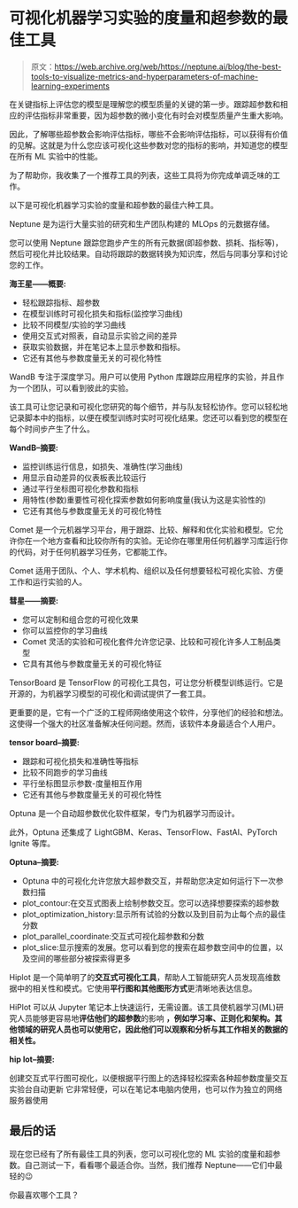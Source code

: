 # 可视化机器学习实验的度量和超参数的最佳工具

> 原文：<https://web.archive.org/web/https://neptune.ai/blog/the-best-tools-to-visualize-metrics-and-hyperparameters-of-machine-learning-experiments>

在关键指标上评估您的模型是理解您的模型质量的关键的第一步。跟踪超参数和相应的评估指标非常重要，因为超参数的微小变化有时会对模型质量产生重大影响。

因此，了解哪些超参数会影响评估指标，哪些不会影响评估指标，可以获得有价值的见解。这就是为什么您应该可视化这些参数对您的指标的影响，并知道您的模型在所有 ML 实验中的性能。

为了帮助你，我收集了一个推荐工具的列表，这些工具将为你完成单调乏味的工作。

以下是可视化机器学习实验的度量和超参数的最佳六种工具。

Neptune 是为运行大量实验的研究和生产团队构建的 MLOps 的元数据存储。

您可以使用 Neptune 跟踪您跑步产生的所有元数据(即超参数、损耗、指标等)，然后可视化并比较结果。自动将跟踪的数据转换为知识库，然后与同事分享和讨论您的工作。

**海王星——概要:**

*   轻松跟踪指标、超参数
*   在模型训练时可视化损失和指标(监控学习曲线)
*   比较不同模型/实验的学习曲线
*   使用交互式对照表，自动显示实验之间的差异
*   获取实验数据，并在笔记本上显示参数和指标。
*   它还有其他与参数度量无关的可视化特性

WandB 专注于深度学习。用户可以使用 Python 库跟踪应用程序的实验，并且作为一个团队，可以看到彼此的实验。

该工具可让您记录和可视化您研究的每个细节，并与队友轻松协作。您可以轻松地记录脚本中的指标，以便在模型训练时实时可视化结果。您还可以看到您的模型在每个时间步产生了什么。

**WandB–摘要:**

*   监控训练运行信息，如损失、准确性(学习曲线)
*   用显示自动差异的仪表板表比较运行
*   通过平行坐标图可视化参数和指标
*   用特性(参数)重要性可视化探索参数如何影响度量(我认为这是实验性的)
*   它还有其他与参数度量无关的可视化特性

Comet 是一个元机器学习平台，用于跟踪、比较、解释和优化实验和模型。它允许你在一个地方查看和比较你所有的实验。无论你在哪里用任何机器学习库运行你的代码，对于任何机器学习任务，它都能工作。

Comet 适用于团队、个人、学术机构、组织以及任何想要轻松可视化实验、方便工作和运行实验的人。

**彗星——摘要:**

*   您可以定制和组合您的可视化效果
*   你可以监控你的学习曲线
*   Comet 灵活的实验和可视化套件允许您记录、比较和可视化许多人工制品类型
*   它具有其他与参数度量无关的可视化特征

TensorBoard 是 TensorFlow 的可视化工具包，可让您分析模型训练运行。它是开源的，为机器学习模型的可视化和调试提供了一套工具。

更重要的是，它有一个广泛的工程师网络使用这个软件，分享他们的经验和想法。这使得一个强大的社区准备解决任何问题。然而，该软件本身最适合个人用户。

**tensor board–摘要:**

*   跟踪和可视化损失和准确性等指标
*   比较不同跑步的学习曲线
*   平行坐标图显示参数-度量相互作用
*   它还有其他与参数度量无关的可视化特性

Optuna 是一个自动超参数优化软件框架，专门为机器学习而设计。

此外，Optuna 还集成了 LightGBM、Keras、TensorFlow、FastAI、PyTorch Ignite 等库。

**Optuna–摘要:**

*   Optuna 中的可视化允许您放大超参数交互，并帮助您决定如何运行下一次参数扫描
*   plot_contour:在交互式图表上绘制参数交互。您可以选择想要探索的超参数
*   plot_optimization_history:显示所有试验的分数以及到目前为止每个点的最佳分数
*   plot_parallel_coordinate:交互式可视化超参数和分数
*   plot_slice:显示搜索的发展。您可以看到您的搜索在超参数空间中的位置，以及空间的哪些部分被探索得更多

Hiplot 是一个简单明了的**交互式可视化工具**，帮助人工智能研究人员发现高维数据中的相关性和模式。它使用**平行图和其他图形方式**更清晰地表达信息。

HiPlot 可以从 Jupyter 笔记本上快速运行，无需设置。该工具使机器学习(ML)研究人员能够更容易地**评估他们的超参数**的影响 **，例如学习率、正则化和架构。其他领域的研究人员也可以使用它，因此他们可以观察和分析与其工作相关的数据的相关性。**

**hip lot–摘要:**

创建交互式平行图可视化，以便根据平行图上的选择轻松探索各种超参数度量交互
实验台自动更新
它非常轻便，可以在笔记本电脑内使用，也可以作为独立的网络服务器使用

## 最后的话

现在您已经有了所有最佳工具的列表，您可以可视化您的 ML 实验的度量和超参数。自己测试一下，看看哪个最适合你。当然，我们推荐 Neptune——它们中最轻的😉

你最喜欢哪个工具？